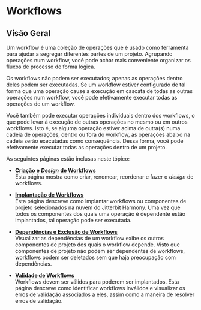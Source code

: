# Workflows

[//]: # (This is a translation of Version 3, published on November 17, 2020.)

## Visão Geral

Um workflow é uma coleção de operações que é usado como ferramenta para ajudar a segregar diferentes partes de um projeto. Agrupando operações num workflow, você pode achar mais conveniente organizar os fluxos de processo de forma lógica.

Os workflows não podem ser executados; apenas as operações dentro deles podem ser executadas. Se um workflow estiver configurado de tal forma que uma operação cause a execução em cascata de todas as outras operações num workflow, você pode efetivamente executar todas as operações de um workflow.

Você também pode executar operações individuais dentro dos workflows, o que pode levar à execução de outras operações no mesmo ou em outros workflows. Isto é, se alguma operação estiver acima de outra(s) numa cadeia de operações, dentro ou fora do workflow, as operações abaixo na cadeia serão executadas como consequência. Dessa forma, você pode efetivamente executar todas as operações dentro de um projeto.

As seguintes páginas estão inclusas neste tópico:

-   [**Criação e** ***Design*** **de Workflows**](https://success.jitterbit.com/display/CS/Workflow+Creation+and+Design)<br/>
    Esta página mostra como criar, renomear, reordenar e fazer o *design* de workflows.

-   [**Implantação de Workflows**](https://success.jitterbit.com/display/CS/Workflow+Deployment)<br/>
    Esta página descreve como implantar workflows ou componentes de projeto selecionados na nuvem do Jitterbit Harmony. Uma vez que todos os componentes dos quais uma operação é dependente estão implantados, tal operação pode ser executada.

-   [**Dependências e Exclusão de Workflows**](https://success.jitterbit.com/display/CS/Workflow+Dependencies+and+Deletion)<br/>
    Visualizar as dependências de um workflow exibe os outros componentes de projeto dos quais o workflow depende. Visto que componentes de projeto não podem ser dependentes de workflows, workflows podem ser deletados sem que haja preocupação com dependências.

-   [**Validade de Workflows**](https://success.jitterbit.com/display/CS/Workflow+Validity)<br/>
    Workflows devem ser válidos para poderem ser implantados. Esta página descreve como identificar workflows inválidos e visualizar os erros de validação associados a eles, assim como a maneira de resolver erros de validação.
